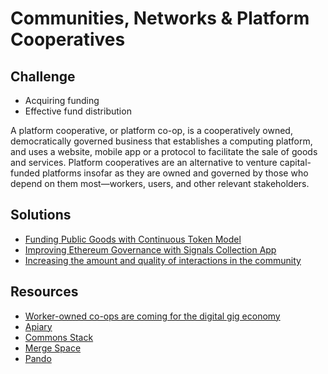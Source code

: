 # Communities, Networks & Platform Cooperatives

## Challenge

* Acquiring funding
* Effective fund distribution

A platform cooperative, or platform co-op, is a cooperatively owned, democratically governed business that establishes a computing platform, and uses a website, mobile app or a protocol to facilitate the sale of goods and services. Platform cooperatives are an alternative to venture capital-funded platforms insofar as they are owned and governed by those who depend on them most—workers, users, and other relevant stakeholders.

## **Solutions**

* [Funding Public Goods with Continuous Token Model](continuous-token-model-apiary.md)
* [Improving Ethereum Governance with Signals Collection App](improving-ethereum-governance-with-signals-collection-app.md)
* [Increasing the amount and quality of interactions in the community](increasing-the-amount-and-quality-of-interactions-in-the-community.md)

## Resources

* [Worker-owned co-ops are coming for the digital gig economy](https://www.fastcompany.com/40575728/worker-owned-co-ops-are-coming-for-the-digital-gig-economy)
* [Apiary](continuous-token-model-apiary.md)
* [Commons Stack](https://commons-stack.gitbook.io/wiki/)
* [Merge Space](../../organization/archive/merge-space-overview.md)
* [Pando](https://medium.com/pando-network)

